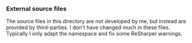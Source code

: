 ﻿### External source files
The source files in this directory are not developed by me, but instead are provided by third-parties.
I don't have changed much in these files. Typically I only adapt the namespace and fix some ReSharper warnings.

